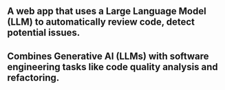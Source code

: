 ## A web app that uses a Large Language Model (LLM) to automatically review code, detect potential issues.
## Combines Generative AI (LLMs) with software engineering tasks like code quality analysis and refactoring.

